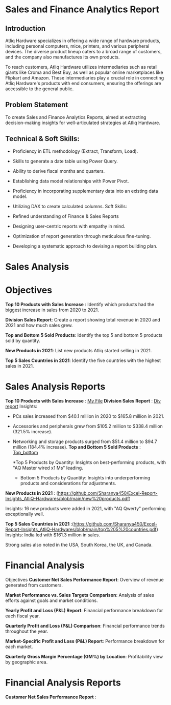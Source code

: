 # Sales and Finance Analytics Report
## Introduction
Atliq Hardware specializes in offering a wide range of hardware products, including personal computers, mice, printers, and various peripheral devices. The diverse product lineup caters to a broad range of customers, and the company also manufactures its own products.

To reach customers, Atliq Hardware utilizes intermediaries such as retail giants like Croma and Best Buy, as well as popular online marketplaces like Flipkart and Amazon. These intermediaries play a crucial role in connecting Atliq Hardware's products with end consumers, ensuring the offerings are accessible to the general public.
 ## Problem Statement
 To create Sales and Finance Analytics Reports, aimed at extracting decision-making insights for well-articulated strategies at Atliq Hardware.

## Technical & Soft Skills:
* Proficiency in ETL methodology (Extract, Transform, Load).
* Skills to generate a date table using Power Query.
* Ability to derive fiscal months and quarters.
* Establishing data model relationships with Power Pivot.
* Proficiency in incorporating supplementary data into an existing data model.
* Utilizing DAX to create calculated columns.
Soft Skills:

* Refined understanding of Finance & Sales Reports
* Designing user-centric reports with empathy in mind.
* Optimization of report generation through meticulous fine-tuning.
* Developing a systematic approach to devising a report building plan.

# Sales Analysis
# Objectives
**Top 10 Products with Sales Increase** : Identify which products had the biggest increase in sales from 2020 to 2021.  

**Division Sales Report**: Create a report showing total revenue in 2020 and 2021 and how much sales grew.  

**Top and Bottom 5 Sold Products**: Identify the top 5 and bottom 5 products sold by quantity. 

**New Products in 2021**: List new products Atliq started selling in 2021.  

**Top 5 Sales Countries in 2021**: Identify the five countries with the highest sales in 2021.

# Sales Analysis Reports
**Top 10 Products with Sales Increase** : [My File](https://github.com/Sharanya450/Excel-Report-Insights_AtliQ-Hardwares/blob/main/top%2010.pdf)
**Division Sales Report** : [Div report](https://github.com/Sharanya450/Excel-Report-Insights_AtliQ-Hardwares/blob/main/div.pdf)
Insights:
* PCs sales increased from $40.1 million in 2020 to $165.8 million in 2021.
* Accessories and peripherals grew from $105.2 million to $338.4 million (321.5% increase).
* Networking and storage products surged from $51.4 million to $94.7 million (184.4% increase).
**Top and Bottom 5 Sold Products** : [Top_bottom](https://github.com/Sharanya450/Excel-Report-Insights_AtliQ-Hardwares/blob/main/top%205%20bottom%205.pdf)
  
  *Top 5 Products by Quantity: Insights on best-performing products, with "AQ Master wired x1 Ms" leading.
  * Bottom 5 Products by Quantity: Insights into underperforming products and considerations for adjustments.
    
**New Products in 2021** : (https://github.com/Sharanya450/Excel-Report-Insights_AtliQ-Hardwares/blob/main/new%20products.pdf)   

Insights: 16 new products were added in 2021, with "AQ Qwerty" performing exceptionally well.  

**Top 5 Sales Countries in 2021** :(https://github.com/Sharanya450/Excel-Report-Insights_AtliQ-Hardwares/blob/main/top%205%20countries.pdf)  
Insights:
India led with $161.3 million in sales.  

Strong sales also noted in the USA, South Korea, the UK, and Canada.  

# Financial Analysis

Objectives
**Customer Net Sales Performance Report**: Overview of revenue generated from customers.  

**Market Performance vs. Sales Targets Comparison**: Analysis of sales efforts against goals and market conditions.  

**Yearly Profit and Loss (P&L) Report**: Financial performance breakdown for each fiscal year.  

**Quarterly Profit and Loss (P&L) Comparison**: Financial performance trends throughout the year.  

**Market-Specific Profit and Loss (P&L) Report**: Performance breakdown for each market.  

**Quarterly Gross Margin Percentage (GM%) by Location**: Profitability view by geographic area.
  
# Financial Analysis Reports

**Customer Net Sales Performance Report** : 

